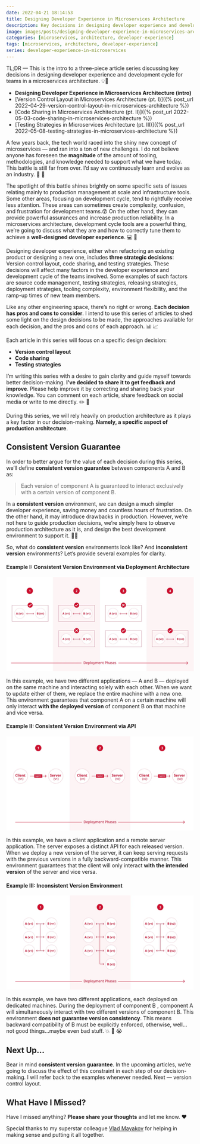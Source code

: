 ```yaml
---
date: 2022-04-21 18:14:53
title: Designing Developer Experience in Microservices Architecture
description: Key decisions in designing developer experience and development cycle in a microservices architecture
image: images/posts/designing-developer-experience-in-microservices-architecture/designing-developer-experience-in-microservices-architecture.webp
categories: [microservices, architecture, developer-experience]
tags: [microservices, architecture, developer-experience]
series: developer-experience-in-microservices
---
```

TL;DR — This is the intro to a three-piece article series discussing key decisions in designing developer experience and development cycle for teams in a microservices architecture. 💡🚀
- **Designing Developer Experience in Microservices Architecture (intro)**
- [Version Control Layout in Microservices Architecture (pt. I)]({% post_url 2022-04-29-version-control-layout-in-microservices-architecture %})
- [Code Sharing in Microservices Architecture (pt. II)]({% post_url 2022-05-03-code-sharing-in-microservices-architecture %})
- [Testing Strategies in Microservices Architecture (pt. III)]({% post_url 2022-05-08-testing-strategies-in-microservices-architecture %})

A few years back, the tech world raced into the shiny new concept of microservices — and ran into a ton of new challenges. I do not believe anyone has foreseen the **magnitude** of the amount of tooling, methodologies, and knowledge needed to support what we have today. This battle is still far from over. I’d say we continuously learn and evolve as an industry. 👷 🙌

The spotlight of this battle shines brightly on some specific sets of issues relating mainly to production management at scale and infrastructure tools. Some other areas, focusing on development cycle, tend to rightfully receive less attention. These areas can sometimes create complexity, confusion, and frustration for development teams.😵 On the other hand, they can provide powerful assurances and increase production reliability. In a microservices architecture, development cycle tools are a powerful thing, we’re going to discuss what they are and how to correctly tune them to achieve a **well-designed developer experience**. 💻 🤔

Designing developer experience, either when refactoring an existing product or designing a new one, includes **three strategic decisions**: Version control layout, code sharing, and testing strategies. These decisions will affect many factors in the developer experience and development cycle of the teams involved. Some examples of such factors are source code management, testing strategies, releasing strategies, deployment strategies, tooling complexity, environment flexibility, and the ramp-up times of new team members.

Like any other engineering space, there’s no right or wrong. **Each decision has pros and cons to consider**. I intend to use this series of articles to shed some light on the design decisions to be made, the approaches available for each decision, and the pros and cons of each approach. 📊 📈

Each article in this series will focus on a specific design decision:
- **Version control layout**
- **Code sharing**
- **Testing strategies**

I’m writing this series with a desire to gain clarity and guide myself towards better decision-making. **I’ve decided to share it to get feedback and improve**. Please help improve it by correcting and sharing back your knowledge. You can comment on each article, share feedback on social media or write to me directly. ✏️ 🙏

During this series, we will rely heavily on production architecture as it plays a key factor in our decision-making. **Namely, a specific aspect of production architecture**.

## Consistent Version Guarantee
In order to better argue for the value of each decision during this series, we’ll define **consistent version guarantee** between components A and B as:

> Each version of component A is guaranteed to interact exclusively with a certain version of component B.

In a **consistent version** environment, we can design a much simpler developer experience, saving money and countless hours of frustration. On the other hand, it may introduce drawbacks in production. However, we’re not here to guide production decisions, we’re simply here to observe production architecture as it is, and design the best development environment to support it. 💪😎

So, what do **consistent version** environments look like? And **inconsistent version** environments? Let’s provide several examples for clarity.

#### Example I: Consistent Version Environment via Deployment Architecture

![Deployment phases of applications A and B, consistent version is guaranteed](/images/posts/designing-developer-experience-in-microservices-architecture/consistent-version-environment-via-deployment-architecture.webp)

In this example, we have two different applications — A and B — deployed on the same machine and interacting solely with each other. When we want to update either of them, we replace the entire machine with a new one. This environment guarantees that component A on a certain machine will only interact **with the deployed version** of component B on that machine and vice versa.

#### Example II: Consistent Version Environment via API

![Deployment phases of client and server applications, consistent version is guaranteed via API paths](/images/posts/designing-developer-experience-in-microservices-architecture/consistent-version-environment-via-api.webp)

In this example, we have a client application and a remote server application. The server exposes a distinct API for each released version. When we deploy a new version of the server, it can keep serving requests with the previous versions in a fully backward-compatible manner. This environment guarantees that the client will only interact **with the intended version** of the server and vice versa.

#### Example III: Inconsistent Version Environment

![Deployment phases of applications A and B, in phase 2 multiple versions of component B exist](/images/posts/designing-developer-experience-in-microservices-architecture/inconsistent-version-environment.webp)

In this example, we have two different applications, each deployed on dedicated machines. During the deployment of component B , component A will simultaneously interact with two different versions of component B. This environment **does not guarantee version consistency**. This means backward compatibility of B must be explicitly enforced, otherwise, well…not good things…maybe even bad stuff. 💥 💸 😭

## Next Up...
Bear in mind **consistent version guarantee**. In the upcoming articles, we’re going to discuss the effect of this constraint in each step of our decision-making. I will refer back to the examples whenever needed. Next — version control layout.

## What Have I Missed?
Have I missed anything? **Please share your thoughts** and let me know. ❤️

Special thanks to my superstar colleague [Vlad Mayakov](https://www.linkedin.com/in/mayakov-vlad/) for helping in making sense and putting it all together.
